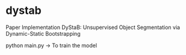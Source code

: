 # dystab
Paper Implementation DyStaB: Unsupervised Object Segmentation via Dynamic-Static Bootstrapping

python main.py -> To train the model
